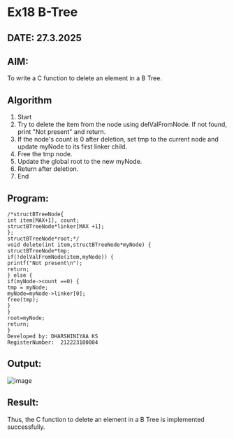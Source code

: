 # Ex18 B-Tree
## DATE: 27.3.2025
## AIM:
To write a C function to delete an element in a B Tree.
## Algorithm
1. Start
2. Try to delete the item from the node using delValFromNode. If not found, print "Not
present" and return.
3. If the node's count is 0 after deletion, set tmp to the current node and update myNode to its
first linker child.
4. Free the tmp node.
5. Update the global root to the new myNode.
6. Return after deletion.
7. End

## Program:
```
/*structBTreeNode{
int item[MAX+1], count;
structBTreeNode*linker[MAX +1];
};
structBTreeNode*root;*/
void delete(int item,structBTreeNode*myNode) {
structBTreeNode*tmp;
if(!delValFromNode(item,myNode)) {
printf("Not present\n");
return;
} else {
if(myNode->count ==0) {
tmp = myNode;
myNode=myNode->linker[0];
free(tmp);
}
}
root=myNode;
return;
}
Developed by: DHARSHINIYAA KS
RegisterNumber:  212223100004

```

## Output:

![image](https://github.com/user-attachments/assets/028bec69-0939-4fe5-94cc-f19a6a8da5e9)


## Result:
Thus, the C function to delete an element in a B Tree is implemented successfully.
